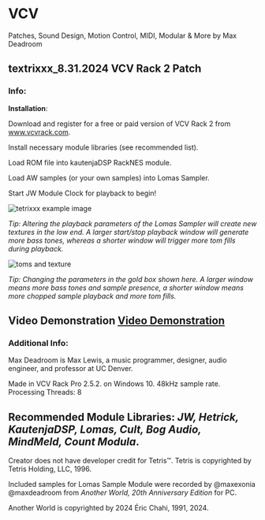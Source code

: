 # VCV
Patches, Sound Design, Motion Control, MIDI, Modular & More
by Max Deadroom

## textrixxx_8.31.2024 VCV Rack 2 Patch

### Info:

**Installation**:

Download and register for a free or paid version of VCV Rack 2 from www.vcvrack.com. 

Install necessary module libraries (see recommended list). 

Load ROM file into kautenjaDSP RackNES module. 

Load AW samples (or your own samples) into Lomas Sampler.

Start JW Module Clock for playback to begin!


![tetrixxx example image](https://github.com/user-attachments/assets/b0250c32-173d-43fb-a236-9c0c02f5a525)



*Tip: Altering the playback parameters of the Lomas Sampler will create new textures in the low end. A larger start/stop playback window will generate more bass tones, whereas a shorter window will trigger more tom fills during playback.*

![toms and texture](https://github.com/user-attachments/assets/a5d03bf2-a8a6-4acf-a2d1-c303b61c637b)

*Tip: Changing the parameters in the gold box shown here. A larger window means more bass tones and sample presence, a shorter window means more chopped sample playback and more tom fills.*

## Video Demonstration [Video Demonstration](https://youtu.be/acnlVYxxT5I)

### Additional Info: 

Max Deadroom is Max Lewis, a music programmer, designer, audio engineer, and professor at UC Denver.

Made in VCV Rack Pro 2.5.2. on Windows 10. 48kHz sample rate. Processing Threads: 8

## **Recommended Module Libraries**: *JW, Hetrick, KautenjaDSP, Lomas, Cult, Bog Audio, MindMeld, Count Modula*.

Creator does not have developer credit for Tetris™. Tetris is copyrighted by Tetris Holding, LLC, 1996.

Included samples for Lomas Sample Module were recorded by @maxexonia @maxdeadroom from *Another World, 20th Anniversary Edition* for PC. 

Another World is copyrighted by 2024 Éric Chahi, 1991, 2024.

